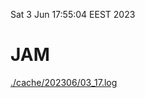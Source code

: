Sat  3 Jun 17:55:04 EEST 2023
# JAM
<a href='./cache/202306/03_17.log'>./cache/202306/03_17.log</a>
